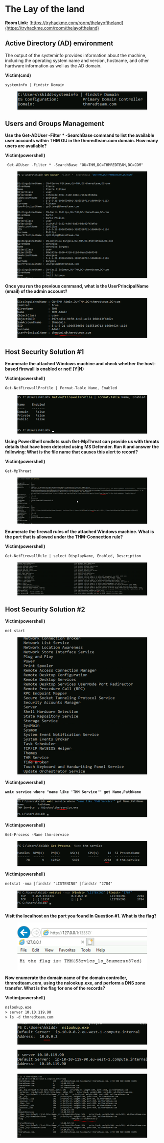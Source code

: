 # The Lay of the land

**Room Link:** [https://tryhackme.com/room/thelayoftheland](https://tryhackme.com/room/thelayoftheland)



## Active Directory (AD) environment

The output of the systeminfo provides information about the machine, including the operating system name and version, hostname, and other hardware information as well as the AD domain.

**Victim(cmd)**

```
systeminfo | findstr Domain
```

<figure><img src="../../.gitbook/assets/image (13) (3).png" alt=""><figcaption></figcaption></figure>

## Users and Groups Management

**Use the Get-ADUser -Filter \* -SearchBase command to list the available user accounts within THM OU in the thmredteam.com domain. How many users are available?**

**Victim(powershell)**

```
 Get-ADUser -Filter * -SearchBase "OU=THM,DC=THMREDTEAM,DC=COM"
```

<figure><img src="../../.gitbook/assets/image (18) (1).png" alt=""><figcaption></figcaption></figure>

**Once you run the previous command, what is the UserPrincipalName (email) of the admin account?**

<figure><img src="../../.gitbook/assets/image (14) (1).png" alt=""><figcaption></figcaption></figure>

## Host Security Solution #1



**Enumerate the attached Windows machine and check whether the host-based firewall is enabled or not! (Y|N)**

**Victim(powershell)**

```
Get-NetFirewallProfile | Format-Table Name, Enabled
```

<figure><img src="../../.gitbook/assets/image (26).png" alt=""><figcaption></figcaption></figure>

**Using PowerShell cmdlets such Get-MpThreat can provide us with threats details that have been detected using MS Defender. Run it and answer the following: What is the file name that causes this alert to record?**

**Victim(powershell)**

```
Get-MpThreat
```

<figure><img src="../../.gitbook/assets/image (4) (1) (5).png" alt=""><figcaption></figcaption></figure>



**Enumerate the firewall rules of the attached Windows machine. What is the port that is allowed under the THM-Connection rule?**

**Victim(powershell)**

```
Get-NetFirewallRule | select DisplayName, Enabled, Description
```

<figure><img src="../../.gitbook/assets/image (1) (1) (1) (1).png" alt=""><figcaption></figcaption></figure>

## Host Security Solution #2

**Victim(powershell)**

```
net start
```

<figure><img src="../../.gitbook/assets/image (10) (1) (2).png" alt=""><figcaption></figcaption></figure>

**Victim(powershell)**

<pre><code><strong>wmic service where "name like 'THM Service'" get Name,PathName
</strong></code></pre>

<figure><img src="../../.gitbook/assets/image (2) (1) (6).png" alt=""><figcaption></figcaption></figure>

**Victim(powershell)**

```
Get-Process -Name thm-service
```

<figure><img src="../../.gitbook/assets/image (12) (1) (2).png" alt=""><figcaption></figcaption></figure>

**Victim(powershell)**

```
netstat -noa |findstr "LISTENING" |findstr "2784"
```

<figure><img src="../../.gitbook/assets/image (13) (7).png" alt=""><figcaption></figcaption></figure>

**Visit the localhost on the port you found in Question #1. What is the flag?**

<figure><img src="../../.gitbook/assets/image (8) (11).png" alt=""><figcaption></figcaption></figure>

**Now enumerate the domain name of the domain controller, thmredteam.com, using the nslookup.exe, and perform a DNS zone transfer. What is the flag for one of the records?**

**Victim(powershell)**

```
nslookup.exe
> server 10.10.119.90
> ls -d thmredteam.com
```

<figure><img src="../../.gitbook/assets/image (7) (1) (1).png" alt=""><figcaption></figcaption></figure>

<figure><img src="../../.gitbook/assets/image (6) (1) (1).png" alt=""><figcaption></figcaption></figure>

<figure><img src="../../.gitbook/assets/image (3) (1) (8).png" alt=""><figcaption></figcaption></figure>



